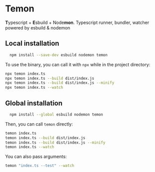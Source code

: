 # Temon

**T**ypescript + **E**sbuild + Node**mon**. Typescript runner, bundler, watcher powered by esbuild & nodemon

## Local installation

```bash
  npm install --save-dev esbuild nodemon temon
```

To use the binary, you can call it with `npx` while in the project directory:

```bash
npx temon index.ts
npx temon index.ts --build dist/index.js
npx temon index.ts --build dist/index.js --minify
npx temon index.ts --watch
```

## Global installation

```bash
  npm install --global esbuild nodemon temon
```

Then, you can call `temon` directly:

```bash
temon index.ts
temon index.ts --build dist/index.js
temon index.ts --build dist/index.js --minify
temon index.ts --watch
```

You can also pass arguments:

```bash
temon "index.ts --test" --watch
```
